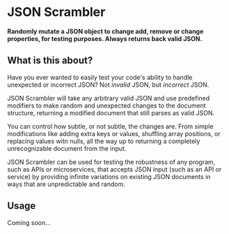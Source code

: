 # JSON Scrambler

**Randomly mutate a JSON object to change add, remove or change properties, for testing purposes. Always returns back valid JSON.**

## What is this about?

Have you ever wanted to easily test your code's ability to handle unexpected or incorrect JSON? Not _invalid_ JSON, but _incorrect_ JSON.

JSON Scrambler will take any arbitrary valid JSON and use predefined modifiers to make random and unexpected changes to the document structure, returning a modified document that still parses as valid JSON.

You can control how subtle, or not subtle, the changes are. From simple modifications like adding extra keys or values, shuffling array positions, or replacing values witn nulls, all the way up to returning a completely unrecognizable document from the input.

JSON Scrambler can be used for testing the robustness of any program, such as APIs or microservices, that accepts JSON input (such as an API or service) by providing infinite variations on existing JSON documents in ways that are unpredictable and random.

## Usage

Coming soon...
